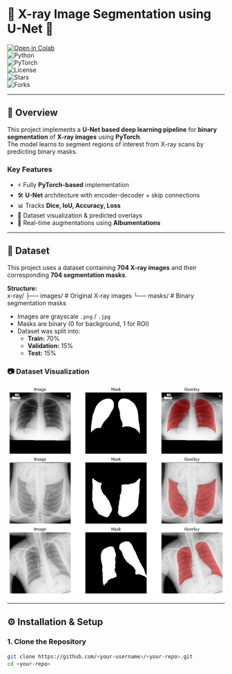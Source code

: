 # 🩻 X-ray Image Segmentation using U-Net 🧠  

[![Open in Colab](https://colab.research.google.com/assets/colab-badge.svg)](https://colab.research.google.com/github/<your-username>/<your-repo>/blob/main/xray_segmentation_unet.ipynb)  
![Python](https://img.shields.io/badge/Python-3.10-blue?logo=python)  
![PyTorch](https://img.shields.io/badge/Framework-PyTorch-orange?logo=pytorch)  
![License](https://img.shields.io/github/license/<your-username>/<your-repo>)  
![Stars](https://img.shields.io/github/stars/<your-username>/<your-repo>?style=social)  
![Forks](https://img.shields.io/github/forks/<your-username>/<your-repo>?style=social)

---

## 📌 Overview  
This project implements a **U-Net based deep learning pipeline** for **binary segmentation** of **X-ray images** using **PyTorch**.  
The model learns to segment regions of interest from X-ray scans by predicting binary masks.  

### **Key Features**
- ⚡ Fully **PyTorch-based** implementation  
- 🛠️ **U-Net** architecture with encoder-decoder + skip connections  
- 📊 Tracks **Dice, IoU, Accuracy, Loss**  
- 🧪 Dataset visualization & predicted overlays  
- 🎨 Real-time augmentations using **Albumentations**  

---

## 📂 Dataset  

This project uses a dataset containing **704 X-ray images** and their corresponding **704 segmentation masks**.  

**Structure:**  
x-ray/
├── images/ # Original X-ray images
└── masks/ # Binary segmentation masks


- Images are grayscale `.png` / `.jpg`
- Masks are binary (0 for background, 1 for ROI)
- Dataset was split into:
  - **Train:** 70%
  - **Validation:** 15%
  - **Test:** 15%

### 📷 Dataset Visualization  

![Dataset Visualization](https://raw.githubusercontent.com/HussamUmer/Vision4Healthcare/main/XRay_UNet_Segmentation/Outputs/dataset.png)


---

## ⚙️ Installation & Setup  

### **1. Clone the Repository**
```bash
git clone https://github.com/<your-username>/<your-repo>.git
cd <your-repo>

